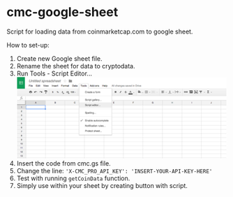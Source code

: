 # cmc-google-sheet
Script for loading data from coinmarketcap.com to google sheet.

How to set-up:
1. Create new Google sheet file.
2. Rename the sheet for data to cryptodata.
3. Run Tools - Script Editor...
![Script Editor](tools.png)
4. Insert the code from cmc.gs file.
5. Change the line: `'X-CMC_PRO_API_KEY': 'INSERT-YOUR-API-KEY-HERE'`
6. Test with running `getCoinData` function.
7. Simply use within your sheet by creating button with script.
